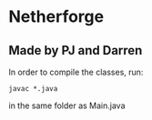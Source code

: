 # Netherforge

## Made by PJ and Darren
In order to compile the classes, run: 
```
javac *.java
```
in the same folder as Main.java

